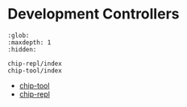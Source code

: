 ﻿# Development Controllers

```{toctree}
:glob:
:maxdepth: 1
:hidden:

chip-repl/index
chip-tool/index
```

-   [chip-tool](https://github.com/project-chip/connectedhomeip/blob/master/development_controllers/chip-tool)
-   [chip-repl](https://github.com/project-chip/connectedhomeip/blob/master/development_controllers/chip-repl)
